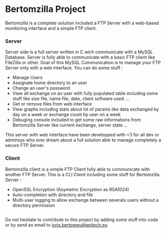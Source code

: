 # Bertomzilla Project

Bertomzilla is a complete solution included a FTP Server with a web-based monitoring interface and a simple FTP client.

### Server
Server side is a full server written in C wich communicate with a MySQL Database. Server is fully able to communicate with a basic FTP client like FileZilla or other. Goal of this MySQL Communication is to manage your FTP Server only with a web interface. You can do some stuff :
* Manage Users
* Assignate home directory to an user
* Change an user's password
* View all exchange on an user with fully populated table including some stuff like size file, name file, date, client software used ...
* Get or remove files from web interface
* View graphs including stats about lot of params like data exchanged by day on a week or exchange count by user on a week
* Debuging console included to get some raw informations from Bertomzilla Server like current exchange, server state ...

This server with web interface have been developped with <3 for all dev or adminsys who ever dream about a full solution able to manage completely a secure FTP Server.

### Client
Bertomzilla client is a simple FTP Client fully able to communicate with another FTP Server. This is a CLI Client including some stuff for Bertomzilla Server : 
* OpenSSL Encryption (Asymetric Encryption as RSA1024)
* Auto-completion with directory and file
* Multi-user logging to allow exchange between severals users without a directory permission

##
Do not hesitate to contribute to this project by adding some stuff into code or by send an email to joris.bertomeu@epitech.eu
